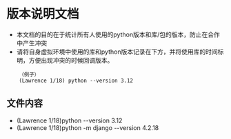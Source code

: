 # 版本说明文档
* 本文档的目的在于统计所有人使用的python版本和库/包的版本，防止在合作中产生冲突
* 请将自身虚拟环境中使用的库和python版本记录在下方，并将使用库的时间标明，方便出现冲突的时候回调版本。
```
    （例子）
    (Lawrence 1/18) python --version 3.12
```
## 文件内容
- (Lawrence 1/18)python --version 3.12
- (Lawrence 1/18)python -m django --version 4.2.18